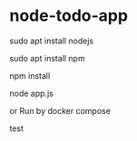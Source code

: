 # node-todo-app

sudo apt install nodejs

sudo apt install npm

npm install

node app.js

or Run by docker compose

test
